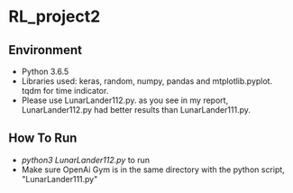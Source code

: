 # RL_project2


## Environment
  * Python 3.6.5
  * Libraries used: keras, random, numpy, pandas and mtplotlib.pyplot. tqdm for time indicator.
  * Please use LunarLander112.py.  as you see in my report, LunarLander112.py had better results than LunarLander111.py.

## How To Run
  * *python3 LunarLander112.py* to run
  * Make sure OpenAi Gym is in the same directory with the python script, "LunarLander111.py"


